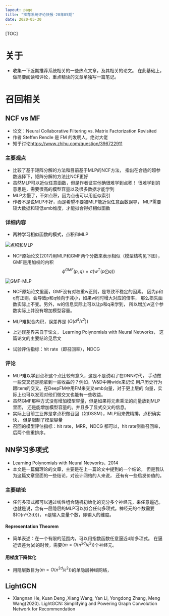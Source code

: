 ```yaml
---
layout: page
title: "推荐系统评论快报-20年05期"
date: 2020-05-30
---
```

[TOC]

# 关于
- 收集一下近期推荐系统相关的一些热点文章，及其相关的论文。
  在此基础上，做简要阅读和评论，重点精读的文章单独写一篇笔记。

# 召回相关
## NCF vs MF
- 论文：Neural Collaborative Filtering vs. Matrix Factorization Revisited
- 作者 Steffen Rendle 是 FM 的发明人，绝对大佬
- 知乎讨论<https://www.zhihu.com/question/396722911>

### 主要观点
- 比较了基于矩阵分解的方法和目前基于MLP的NCF方法，
  指出在合适的超参数选择下，矩阵分解的方法比NCF更好
- 虽然MLP可以近似任意函数，但是作者证实他确很难学到点积！
  很难学到的意思是，需要很高的模型容量以及很多数据才能学到
- MLP太慢了，不如点积，因为点击可以用近似索引
- 作者不是说MLP不好，而是希望不要被MLP能近似任意函数误导，
  MLP需要较大数据和较低emb维度，才能拟合得好相似函数


### 详细内容
- 两种学习相似函数的模式，点积和MLP

![点积和MLP](/wiki/static/images/mf-ncf-01.png)

- NCF原始论文(2017)用MLP和GMF两个分数来表示相似（模型结构见下图），GMF是用加权的内积
$$
\phi^{GMF}(p, q) = \sigma(w^T(p \bigodot q))
$$

![GMF-MLP](/wiki/static/images/ncf-001.png)

- NCF原始论文里面，GMF没有对权重w正则，是导致不稳定的因素。
  因为p和q有正则，会导致p和q倾向于减小，如果w同时增大对应的倍率，
  那么损失函数实际上不变。另外，w的信息实际上可以让p和q来学到，
  所以增加w这个参数实际上并没有增加模型容量。
  
- MLP难拟合内积，误差界是 $( O(d^4/\epsilon^2) )$
- 上述误差界来自于论文， Learning Polynomials with Neural Networks，
  这篇论文的主要结论见后文
- 试验评估指标：hit rate（即召回率），NDCG

### 评论
- MLP难以学到点积这个点比较有意义，这是不是说明了在DNN时代，
  手动做一些交叉还是能拿到一些收益的？例如，W&D中用wide来记忆
  用户历史行为跟item的交叉。在DeepFM中用FM来交叉emb向量，对于更上层的
  向量，实际上也可以发现对他们做交叉也能有一些收益。
- 虽然GMF那种方式没有增加模型容量，但是如果将元素乘法的向量放到MLP里面，
  还是能增加模型容量的。并且多了显式交叉的信息。
- 实际上目前工业界是拿点积做召回（如DSSM），MLP用来做精排，点积确实快，
  但是限制了模型容量
- 召回的模型评估指标：hit rate，MRR，NDCG 都可以，hit rate侧重召回率，
  后两个侧重排序。

## NN学习多项式
- Learning Polynomials with Neural Networks，2014
- 本文是一篇偏理论的文章，主要是在上一篇论文中提到的一个结论，
  但是我认为这篇文章里面的一些结论，对设计网络的人来说，
  还有有一些启发价值的。

### 主要结论
- 任何多项式都可以通过线性组合随机初始化的充分多个神经元，来任意逼近。
  也就是说，含有一层隐层的MLP可以拟合任何多项式。神经元的个数需要$(O(n^{2d}))，
  n是输入变量个数，即输入的维度。

#### Representation Theorem
- 简单表述：在一个有限的范围内，可以用指数函数任意逼近d阶多项式。
  在逼近误差为$(\epsilon)$的时候，需要$(m = O(n^{2d}/\epsilon^2))$个神经元。
  
#### 用梯度下降优化
- 用隐层数目为$(m = O(n^{2d}/\epsilon^2))$的单隐层神经网络，

## LightGCN
- Xiangnan He, Kuan Deng ,Xiang Wang, Yan Li, Yongdong Zhang, Meng Wang(2020). LightGCN: Simplifying and Powering Graph Convolution Network for Recommendation
